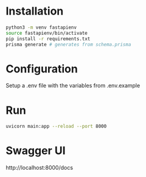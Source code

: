 # Installation  
```bash 
python3 -m venv fastapienv 
source fastapienv/bin/activate 
pip install -r requirements.txt 
prisma generate # generates from schema.prisma

```

# Configuration 
Setup a .env file with the variables from .env.example

# Run
```bash
uvicorn main:app --reload --port 8000
```

# Swagger UI
http://localhost:8000/docs
